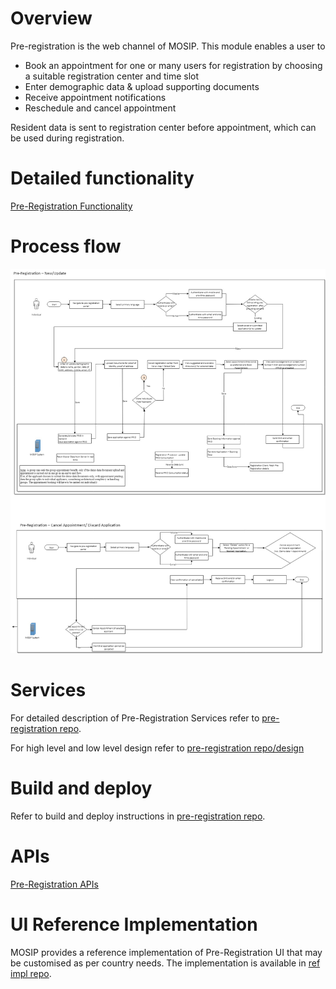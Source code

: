 # Overview
Pre-registration is the web channel of MOSIP. This module enables a user to

* Book an appointment for one or many users for registration by choosing a suitable registration center and time slot
* Enter demographic data & upload supporting documents
* Receive appointment notifications
* Reschedule and cancel appointment

Resident data is sent to registration center before appointment, which can be used during registration.

# Detailed functionality
[Pre-Registration Functionality](Pre-Registration-Functionality)

# Process flow
![](_images/pre_registration/pre-registration_process_flow.jpg)

# Services
For detailed description of Pre-Registration Services refer to [pre-registration repo](https://github.com/mosip/pre-registration).

For high level and low level design refer to [pre-registration repo/design](https://github.com/mosip/pre-registration/design)

# Build and deploy
Refer to build and deploy instructions in [pre-registration repo](https://github.com/mosip/pre-registration).

# APIs
[Pre-Registration APIs](Pre-Registration-APIs)

# UI Reference Implementation
MOSIP provides a reference implementation of Pre-Registration UI that may be customised as per country needs. The implementation is available in [ref impl repo](https://github.com/mosip/mosip-ref-impl).